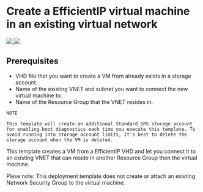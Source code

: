 # Create a EfficientIP virtual machine in an existing virtual network

<a href="https://portal.azure.com/#create/Microsoft.Template/uri/https%3A%2F%2Fraw.githubusercontent.com%2Fazure%2Fazure-quickstart-templates%2Fmaster%2F201-vm-specialized-vhd-existing-vnet%2Fazuredeploy.json" target="_blank">
    <img src="http://azuredeploy.net/deploybutton.png"/>
</a>
<a href="http://armviz.io/#/?load=https%3A%2F%2Fraw.githubusercontent.com%2FAzure%2Fazure-quickstart-templates%2Fmaster%2F201-vm-specialized-vhd-existing-vnet%2Fazuredeploy.json" target="_blank">
    <img src="http://armviz.io/visualizebutton.png"/>
</a>

## Prerequisites

- VHD file that you want to create a VM from already exists in a storage account.
- Name of the existing VNET and subnet you want to connect the new virtual machine to.
- Name of the Resource Group that the VNET resides in.

```
NOTE

This template will create an additional Standard_GRS storage account for enabling boot diagnostics each time you execute this template. To avoid running into storage account limits, it's best to delete the storage account when the VM is deleted.
```

This template creates a VM from a EfficientIP VHD and let you connect it to an existing VNET that can reside in another Resource Group then the virtual machine.

Plese note: This deployment template does not create or attach an existing Network Security Group to the virtual machine. 
